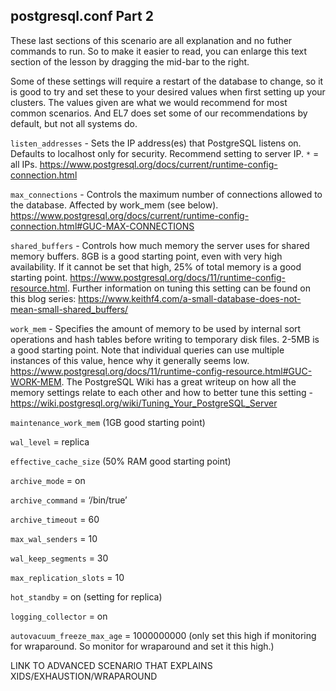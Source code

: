 postgresql.conf Part 2
----------------------

These last sections of this scenario are all explanation and no futher commands to run. So to make it easier to read, you can enlarge this text section of the lesson by dragging the mid-bar to the right.

Some of these settings will require a restart of the database to change, so it is good to try and set these to your desired values when first setting up your clusters. The values given are what we would recommend for most common scenarios. And EL7 does set some of our recommendations by default, but not all systems do.

`listen_addresses` - Sets the IP address(es) that PostgreSQL listens on. Defaults to localhost only for security. Recommend setting to server IP. `*` = all IPs. https://www.postgresql.org/docs/current/runtime-config-connection.html

`max_connections` - Controls the maximum number of connections allowed to the database. Affected by work_mem (see below). https://www.postgresql.org/docs/current/runtime-config-connection.html#GUC-MAX-CONNECTIONS

`shared_buffers` - Controls how much memory the server uses for shared memory buffers. 8GB is a good starting point, even with very high availability. If it cannot be set that high, 25% of total memory is a good starting point. https://www.postgresql.org/docs/11/runtime-config-resource.html. Further information on tuning this setting can be found on this blog series: https://www.keithf4.com/a-small-database-does-not-mean-small-shared_buffers/ 

`work_mem` - Specifies the amount of memory to be used by internal sort operations and hash tables before writing to temporary disk files. 2-5MB is a good starting point. Note that individual queries can use multiple instances of this value, hence why it generally seems low. https://www.postgresql.org/docs/11/runtime-config-resource.html#GUC-WORK-MEM. The PostgreSQL Wiki has a great writeup on how all the memory settings relate to each other and how to better tune this setting - https://wiki.postgresql.org/wiki/Tuning_Your_PostgreSQL_Server

`maintenance_work_mem` (1GB good starting point)

`wal_level` = replica

`effective_cache_size` (50% RAM good starting point)

`archive_mode` = on

`archive_command` = ‘/bin/true’

`archive_timeout` = 60

`max_wal_senders` = 10

`wal_keep_segments` = 30

`max_replication_slots` = 10

`hot_standby` = on (setting for replica)

`logging_collector` = on

`autovacuum_freeze_max_age` = 1000000000 (only set this high if monitoring for wraparound. So monitor for wraparound and set it this high.)

LINK TO ADVANCED SCENARIO THAT EXPLAINS XIDS/EXHAUSTION/WRAPAROUND

